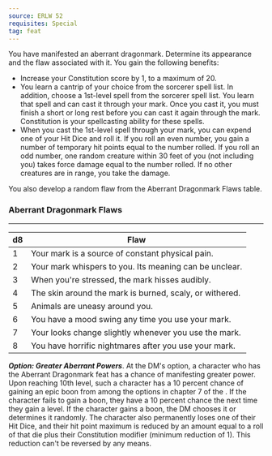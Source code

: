 ```yaml
---
source: ERLW 52
requisites: Special
tag: feat
---
```


You have manifested an aberrant dragonmark. Determine its appearance and the flaw associated with it. You gain the following benefits:

- Increase your Constitution score by 1, to a maximum of 20.
- You learn a cantrip of your choice from the sorcerer spell list. In addition, choose a 1st-level spell from the sorcerer spell list. You learn that spell and can cast it through your mark. Once you cast it, you must finish a short or long rest before you can cast it again through the mark. Constitution is your spellcasting ability for these spells.
- When you cast the 1st-level spell through your mark, you can expend one of your Hit Dice and roll it. If you roll an even number, you gain a number of temporary hit points equal to the number rolled. If you roll an odd number, one random creature within 30 feet of you (not including you) takes force damage equal to the number rolled. If no other creatures are in range, you take the damage.

You also develop a random flaw from the Aberrant Dragonmark Flaws table.

### Aberrant Dragonmark Flaws
---
|d8|Flaw|
|----|------------|
|1|Your mark is a source of constant physical pain.|
|2|Your mark whispers to you. Its meaning can be unclear.|
|3|When you're stressed, the mark hisses audibly.|
|4|The skin around the mark is burned, scaly, or withered.|
|5|Animals are uneasy around you.|
|6|You have a mood swing any time you use your mark.|
|7|Your looks change slightly whenever you use the mark.|
|8|You have horrific nightmares after you use your mark.|
**_Option: Greater Aberrant Powers_**. At the DM's option, a character who has the Aberrant Dragonmark feat has a chance of manifesting greater power. Upon reaching 10th level, such a character has a 10 percent chance of gaining an epic boon from among the options in chapter 7 of the . If the character fails to gain a boon, they have a 10 percent chance the next time they gain a level.
If the character gains a boon, the DM chooses it or determines it randomly. The character also permanently loses one of their Hit Dice, and their hit point maximum is reduced by an amount equal to a roll of that die plus their Constitution modifier (minimum reduction of 1). This reduction can't be reversed by any means.

